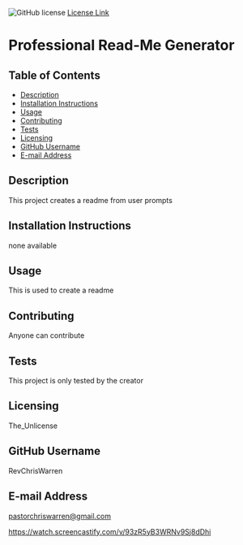
  ![GitHub license](https://img.shields.io/badge/license-The_Unlicense-blue.svg)
  [License Link](http://choosealicense.com/licenses)

  # Professional Read-Me Generator

  ## Table of Contents
  * [Description](#description)
  * [Installation Instructions](#installation-instructions)
  * [Usage](#usage)
  * [Contributing](#contributing)
  * [Tests](#tests)
  * [Licensing](#licensing)
  * [GitHub Username](#github-username)
  * [E-mail Address](#e-mail-address)

  ## Description
  This project creates a readme from user prompts
  
  ## Installation Instructions
  none available
  
  ## Usage
 This is used to create a readme
  
  ## Contributing
  Anyone can contribute
  
  ## Tests
  This project is only tested by the creator
  
  ## Licensing
  The_Unlicense
  
  ## GitHub Username
  RevChrisWarren
  
  
  
  ## E-mail Address
  pastorchriswarren@gmail.com
  
https://watch.screencastify.com/v/93zR5yB3WRNv9Sj8dDhi

